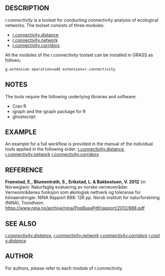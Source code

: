 ## DESCRIPTION

*r.connectivity* is a toolset for conducting connectivity analysis of
ecological networks. The toolset consists of three modules:

- [r.connectivity.distance](r.connectivity.distance.md)
- [r.connectivity.network](r.connectivity.network.md)
- [r.connectivity.corridors](r.connectivity.corridors.md)

All the modules of the r.connectivity toolset can be installed in GRASS
as follows:

```sh
g.extension operation=add extension=r.connectivity
```

## NOTES

The tools require the following underlying libraries and software:  

- Cran R
- igraph and the igraph package for R
- ghostscript

## EXAMPLE

An example for a full workflow is provided in the manual of the
individual tools applied in the following order:
[r.connectivity.distance](r.connectivity.distance.md),
[r.connectivity.network](r.connectivity.network.md)
[r.connectivity.corridors](r.connectivity.corridors.md)

## REFERENCE

**Framstad, E., Blumentrath, S., Erikstad, L. & Bakkestuen, V. 2012**
(in Norwegian): Naturfaglig evaluering av norske verneområder.
Verneområdenes funksjon som økologisk nettverk og toleranse for
klimaendringer. NINA Rapport 888: 126 pp. Norsk institutt for
naturforskning (NINA), Trondheim.
<https://www.nina.no/archive/nina/PppBasePdf/rapport/2012/888.pdf>

## SEE ALSO

*[r.connectivity.distance](r.connectivity.distance.md),
[r.connectivity.network](r.connectivity.network.md)
[r.connectivity.corridors](r.connectivity.corridors.md)
[r.cost](https://grass.osgeo.org/grass-stable/manuals/r.cost.html)
[v.distance](https://grass.osgeo.org/grass-stable/manuals/v.distance.html)*

## AUTHOR

For authors, please refer to each module of r.connectivity.
